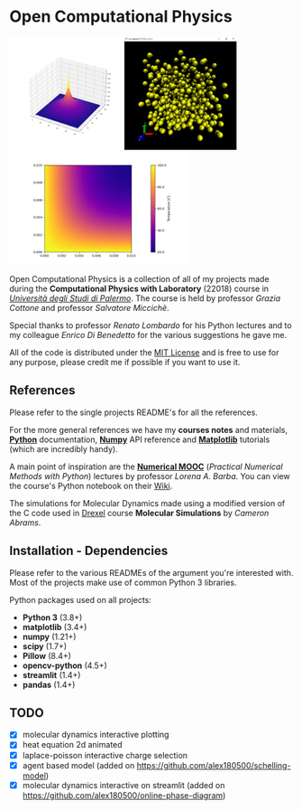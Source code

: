 # Open Computational Physics

<img src="laplace-poisson/images/single_charge.png" height="200"/> <img src="molecular-dynamics/images/md_animation.png" height="200"/> <img src="heat-equation/images/default.png" height="200"/>

Open Computational Physics is a collection of all of my projects made during the **Computational Physics with Laboratory** (22018) course in [*Università degli Studi di Palermo*](https://www.unipa.it/). The course is held by professor *Grazia Cottone* and professor *Salvatore Miccichè*.

Special thanks to professor *Renato Lombardo* for his Python lectures and to my colleague *Enrico Di Benedetto* for the various suggestions he gave me.

All of the code is distributed under the [MIT License](LICENSE) and is free to use for any purpose, please credit me if possible if you want to use it.

## References

Please refer to the single projects README's for all the references.

For the more general references we have my **courses notes** and materials, [**Python**](https://docs.python.org/3/) documentation, [**Numpy**](https://numpy.org/doc/stable/reference/) API reference and [**Matplotlib**](https://matplotlib.org/stable/tutorials/index.html) tutorials (which are incredibly handy).

A main point of inspiration are the [**Numerical MOOC**](https://github.com/numerical-mooc/numerical-mooc) (*Practical Numerical Methods with Python*) lectures by professor *Lorena A. Barba*. You can view the course's Python notebook on their [Wiki](https://github.com/numerical-mooc/numerical-mooc/wiki).

The simulations for Molecular Dynamics made using a modified version of the C code used in [Drexel](http://www.pages.drexel.edu/~cfa22/msim/node21.html) course **Molecular Simulations** by *Cameron Abrams*.

## Installation - Dependencies

Please refer to the various READMEs of the argument you're interested with. Most of the projects make use of common Python 3 libraries.

Python packages used on all projects:
  * **Python 3** (3.8+)
  * **matplotlib** (3.4+)
  * **numpy** (1.21+)
  * **scipy** (1.7+)
  * **Pillow** (8.4+)
  * **opencv-python** (4.5+)
  * **streamlit** (1.4+)
  * **pandas** (1.4+)

## TODO

- [x] molecular dynamics interactive plotting
- [x] heat equation 2d animated
- [x] laplace-poisson interactive charge selection
- [x] agent based model (added on https://github.com/alex180500/schelling-model)
- [x] molecular dynamics interactive on streamlit (added on https://github.com/alex180500/online-phase-diagram)